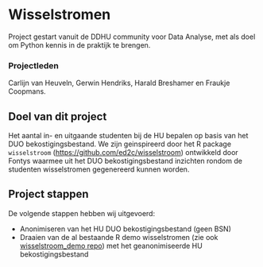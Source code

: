 # Wisselstromen
Project gestart vanuit de DDHU community voor Data Analyse, met als doel om Python kennis in de praktijk te brengen. 
### Projectleden
Carlijn van Heuveln, Gerwin Hendriks, Harald Breshamer en Fraukje Coopmans. 

## Doel van dit project 
Het aantal in- en uitgaande studenten bij de HU bepalen op basis van het DUO bekostigingsbestand. We zijn geinspireerd door het R package `wisselstroom` (https://github.com/ed2c/wisselstroom) ontwikkeld door Fontys waarmee uit het DUO bekostigingsbestand inzichten rondom de studenten wisselstromen gegenereerd kunnen worden. 

## Project stappen
De volgende stappen hebben wij uitgevoerd:
- Anonimiseren van het HU DUO bekostigingsbestand (geen BSN)
- Draaien van de al bestaande R demo wisselstromen (zie ook [wisselstroom_demo repo](https://github.com/ed2c/wisselstroom_demo)) met het geanonimiseerde HU bekostigingsbestand

